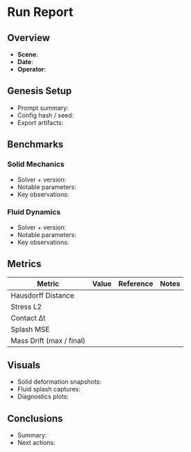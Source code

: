 # Run Report

## Overview
- **Scene**: 
- **Date**: 
- **Operator**: 

## Genesis Setup
- Prompt summary: 
- Config hash / seed: 
- Export artifacts: 

## Benchmarks
### Solid Mechanics
- Solver + version: 
- Notable parameters: 
- Key observations: 

### Fluid Dynamics
- Solver + version: 
- Notable parameters: 
- Key observations: 

## Metrics
| Metric | Value | Reference | Notes |
| ------ | ----- | --------- | ----- |
| Hausdorff Distance |  |  |  |
| Stress L2 |  |  |  |
| Contact Δt |  |  |  |
| Splash MSE |  |  |  |
| Mass Drift (max / final) |  |  |  |

## Visuals
- Solid deformation snapshots: 
- Fluid splash captures: 
- Diagnostics plots: 

## Conclusions
- Summary: 
- Next actions: 
